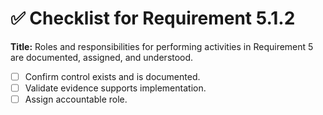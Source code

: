 # ✅ Checklist for Requirement 5.1.2

**Title:** Roles and responsibilities for performing activities in Requirement 5 are documented, assigned, and understood.

- [ ] Confirm control exists and is documented.
- [ ] Validate evidence supports implementation.
- [ ] Assign accountable role.
